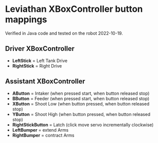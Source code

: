 # Leviathan XBoxController button mappings
Verified in Java code and tested on the robot 2022-10-19.

## Driver XBoxController
- **LeftStick** = Left Tank Drive
- **RightStick** = Right Drive

## Assistant XBoxController
- **AButton** = Intaker  (when pressed start, when button released stop)
- **BButton** = Feeder (when pressed start, when button released stop)
- **XButton** = Shoot Low  (when button pressed, when button released stop)
- **YButton** = Shoot High (when button pressed, when button released stop)
- **RightStickButton** = Latch  (click move servo incrementally clockwise)
- **LeftBumper** = extend Arms 
- **RightBumper** = contract Arms
